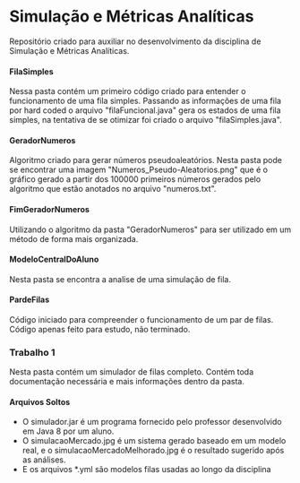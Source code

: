 # Simulação e Métricas Analíticas

Repositório criado para auxiliar no desenvolvimento da disciplina de Simulação e Métricas Analíticas.

#### FilaSimples

Nessa pasta contém um primeiro código criado para entender o funcionamento de uma fila simples. 
Passando as informações de uma fila por hard coded o arquivo "filaFuncional.java" gera os estados de uma fila simples, 
na tentativa de se otimizar foi criado o arquivo "filaSimples.java".

#### GeradorNumeros

Algoritmo criado para gerar números pseudoaleatórios. Nesta pasta pode se encontrar uma imagem "Numeros_Pseudo-Aleatorios.png"
que é o gráfico gerado a partir dos 100000 primeiros números gerados pelo algoritmo que estão anotados no arquivo
"numeros.txt".

#### FimGeradorNumeros

Utilizando o algoritmo da pasta "GeradorNumeros" para ser utilizado em um método de forma mais organizada.

#### ModeloCentralDoAluno

Nesta pasta se encontra a analise de uma simulação de fila.

#### PardeFilas

Código iniciado para compreender o funcionamento de um par de filas. Código apenas feito para estudo, não terminado.

### Trabalho 1

Nesta pasta contém um simulador de filas completo. Contém toda documentação necessária e mais informações dentro da pasta.

#### Arquivos Soltos

- O simulador.jar é um programa fornecido pelo professor desenvolvido em Java 8 por um aluno.
- O simulacaoMercado.jpg é um sistema gerado baseado em um modelo real, e o simulacaoMercadoMelhorado.jpg é o resultado sugerido após as análises. 
- E os arquivos *.yml são modelos filas usadas ao longo da disciplina



